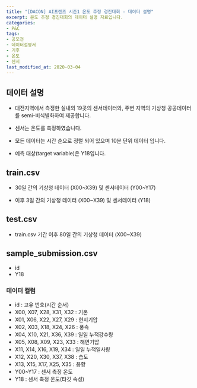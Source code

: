 ```yaml
---
title: "[DACON] AI프렌즈 시즌1 온도 추정 경진대회 - 데이터 설명"
excerpt: 온도 추정 경진대회의 데이터 설명 자료입니다.
categories:
- P&C
tags:
- 공모전
- 데이터설명서
- 기후
- 온도
- 센서
last_modified_at: 2020-03-04
---
```






## 데이터 설명

* 대전지역에서 측정한 실내외 19곳의 센서데이터와, 주변 지역의 기상청 공공데이터를 semi-비식별화하여 제공합니다. 

* 센서는 온도를 측정하였습니다. 

* 모든 데이터는 시간 순으로 정렬 되어 있으며 10분 단위 데이터 입니다. 

* 예측 대상(target variable)은 Y18입니다. 



## train.csv

* 30일 간의 기상청 데이터 (X00~X39) 및 센서데이터 (Y00~Y17)

* 이후 3일 간의 기상청 데이터 (X00~X39) 및 센서데이터 (Y18)



## test.csv

* train.csv 기간 이후 80일 간의 기상청 데이터 (X00~X39)



## sample_submission.csv

* id
* Y18



### 데이터 컬럼

* id : 고유 번호(시간 순서)
* X00, X07, X28, X31, X32 : 기온
* X01, X06, X22, X27, X29 : 현지기압
* X02, X03, X18, X24, X26 : 풍속
* X04, X10, X21, X36, X39 : 일일 누적강수량
* X05, X08, X09, X23, X33 : 해면기압
* X11, X14, X16, X19, X34 : 일일 누적일사량
* X12, X20, X30, X37, X38 : 습도
* X13, X15, X17, X25, X35 : 풍향
* Y00~Y17 : 센서 측정 온도
* Y18 : 센서 측정 온도(타깃 속성)






